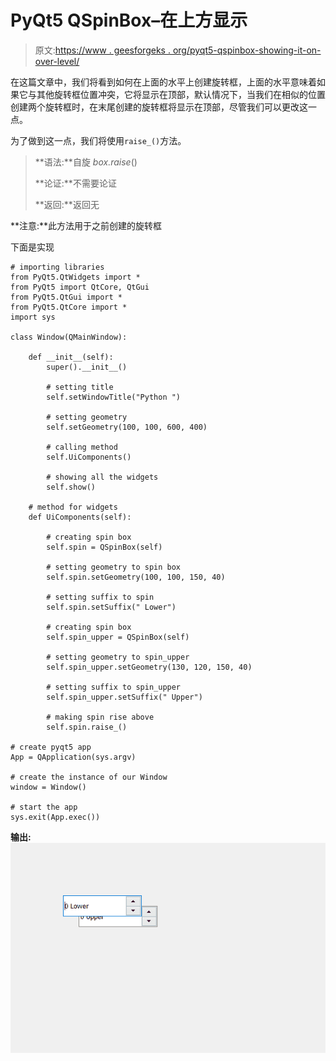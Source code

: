 # PyQt5 QSpinBox–在上方显示

> 原文:[https://www . geesforgeks . org/pyqt5-qspinbox-showing-it-on-over-level/](https://www.geeksforgeeks.org/pyqt5-qspinbox-showing-it-on-above-level/)

在这篇文章中，我们将看到如何在上面的水平上创建旋转框，上面的水平意味着如果它与其他旋转框位置冲突，它将显示在顶部，默认情况下，当我们在相似的位置创建两个旋转框时，在末尾创建的旋转框将显示在顶部，尽管我们可以更改这一点。

为了做到这一点，我们将使用`raise_()`方法。

> **语法:**自旋 _box.raise_()
> 
> **论证:**不需要论证
> 
> **返回:**返回无

**注意:**此方法用于之前创建的旋转框

下面是实现

```
# importing libraries
from PyQt5.QtWidgets import * 
from PyQt5 import QtCore, QtGui
from PyQt5.QtGui import * 
from PyQt5.QtCore import * 
import sys

class Window(QMainWindow):

    def __init__(self):
        super().__init__()

        # setting title
        self.setWindowTitle("Python ")

        # setting geometry
        self.setGeometry(100, 100, 600, 400)

        # calling method
        self.UiComponents()

        # showing all the widgets
        self.show()

    # method for widgets
    def UiComponents(self):

        # creating spin box
        self.spin = QSpinBox(self)

        # setting geometry to spin box
        self.spin.setGeometry(100, 100, 150, 40)

        # setting suffix to spin
        self.spin.setSuffix(" Lower")

        # creating spin box
        self.spin_upper = QSpinBox(self)

        # setting geometry to spin_upper
        self.spin_upper.setGeometry(130, 120, 150, 40)

        # setting suffix to spin_upper
        self.spin_upper.setSuffix(" Upper")

        # making spin rise above
        self.spin.raise_()

# create pyqt5 app
App = QApplication(sys.argv)

# create the instance of our Window
window = Window()

# start the app
sys.exit(App.exec())
```

**输出:**
![](img/3352ca8bb102bd2db90f286cc860216c.png)